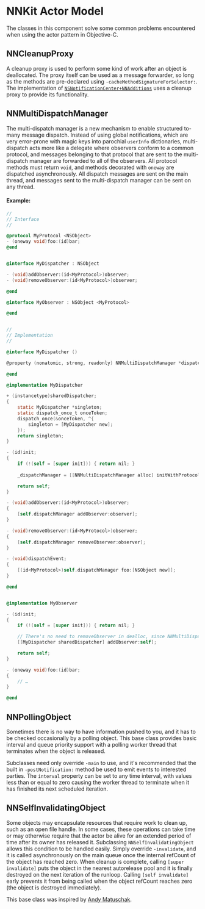 NNKit Actor Model
=================

The classes in this component solve some common problems encountered when using the actor pattern in Objective-C.

NNCleanupProxy
--------------

A cleanup proxy is used to perform some kind of work after an object is deallocated. The proxy itself can be used as a message forwarder, so long as the methods are pre-declared using `-cacheMethodSignatureForSelector:`. The implementation of [`NSNotificationCenter+NNAdditions`](https://github.com/numist/NNKit/blob/master/NNKit/API%20Extension/NSNotificationCenter%2BNNAdditions.m) uses a cleanup proxy to provide its functionality.

NNMultiDispatchManager
----------------------

The multi-dispatch manager is a new mechanism to enable structured to-many message dispatch. Instead of using global notifications, which are very error-prone with magic keys into parochial `userInfo` dictionaries, multi-dispatch acts more like a delegate where observers conform to a common protocol, and messages belonging to that protocol that are sent to the multi-dispatch manager are forwarded to all of the observers. All protocol methods must return `void`, and methods decorated with `oneway` are dispatched asynchronously. All dispatch messages are sent on the main thread, and messages sent to the multi-dispatch manager can be sent on any thread.

#### Example: ####

``` objective-c
//
// Interface
//

@protocol MyProtocol <NSObject>
- (oneway void)foo:(id)bar;
@end


@interface MyDispatcher : NSObject

- (void)addObserver:(id<MyProtocol>)observer;
- (void)removeObserver:(id<MyProtocol>)observer;

@end

@interface MyObserver : NSObject <MyProtocol>

@end


//
// Implementation
//

@interface MyDispatcher ()

@property (nonatomic, strong, readonly) NNMultiDispatchManager *dispatchManager;

@end

@implementation MyDispatcher

+ (instancetype)sharedDispatcher;
{
    static MyDispatcher *singleton;
    static dispatch_once_t onceToken;
    dispatch_once(&onceToken, ^{
        singleton = [MyDispatcher new];
    });
    return singleton;
}

- (id)init;
{
    if (!(self = [super init])) { return nil; }
    
    _dispatchManager = [[NNMultiDispatchManager alloc] initWithProtocol:@protocol(MyProtocol)];

    return self;
}

- (void)addObserver:(id<MyProtocol>)observer;
{
    [self.dispatchManager addObserver:observer];
}

- (void)removeObserver:(id<MyProtocol>)observer;
{
    [self.dispatchManager removeObserver:observer];
}

- (void)dispatchEvent;
{
    [(id<MyProtocol>)self.dispatchManager foo:[NSObject new]];
}

@end


@implementation MyObserver

- (id)init;
{
    if (!(self = [super init])) { return nil; }

    // There's no need to removeObserver in dealloc, since NNMultiDispatchManager references observers weakly.
    [[MyDispatcher sharedDispatcher] addObserver:self];

    return self;
}

- (oneway void)foo:(id)bar;
{
    // …
}

@end
```

NNPollingObject
---------------

Sometimes there is no way to have information pushed to you, and it has to be checked occasionally by a polling object. This base class provides basic interval and queue priority support with a polling worker thread that terminates when the object is released.

Subclasses need only override `-main` to use, and it's recommended that the built in `-postNotification:` method be used to emit events to interested parties. The `interval` property can be set to any time interval, with values less than or equal to zero causing the worker thread to terminate when it has finished its next scheduled iteration.

NNSelfInvalidatingObject
------------------------

Some objects may encapsulate resources that require work to clean up, such as an open file handle. In some cases, these operations can take time or may otherwise require that the actor be alive for an extended period of time after its owner has released it. Subclassing `NNSelfInvalidatingObject` allows this condition to be handled easily. Simply override `-invalidate`, and it is called asynchronously on the main queue once the internal refCount of the object has reached zero. When cleanup is complete, calling `[super invalidate]` puts the object in the nearest autorelease pool and it is finally destroyed on the next iteration of the runloop. Calling `[self invalidate]` early prevents it from being called when the object refCount reaches zero (the object is destroyed immediately).

This base class was inspired by [Andy Matuschak](https://github.com/andymatuschak).

